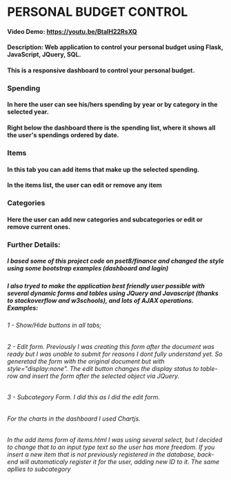 # PERSONAL BUDGET CONTROL
#### Video Demo: https://youtu.be/BtaIH22RsXQ
#### Description: Web application to control your personal budget using Flask, JavaScript, JQuery, SQL.
#### This is a responsive dashboard to control your personal budget.

### Spending
#### In here the user can see his/hers spending by year or by category in the selected year.
#### Right below the dashboard there is the spending list, where it shows all the user's spendings ordered by date.

### Items
#### In this tab you can add items that make up the selected spending.
#### In the items list, the user can edit or remove any item

### Categories
#### Here the user can add new categories and subcategories or edit or remove current ones.

### Further Details:
##### I based some of this project code on pset8/finance and changed the style using some bootstrap examples (dashboard and login)
##### I also tryed to make the application best friendly user possible with several dynamic forms and tables using JQuery and Javascript (thanks to stackoverflow and w3schools), and lots of AJAX operations. Examples:
###### 1 - Show/Hide buttons in all tabs;
###### 2 - Edit form. Previously I was creating this form after the document was ready but I was unable to submit for reasons I dont fully understand yet. So generetad the form with the original document but with style="display:none". The edit button changes the display status to table-row and insert the form after the selected object via JQuery.
###### 3 - Subcategory Form. I did this as I did the edit form.

###### For the charts in the dashboard I used Chartjs. 

###### In the add items form of items.html I was using several select, but I decided to change that to an input type text so the user has more freedom. If you insert a new item that is not previously registered in the database, back-end will automaticaly register it for the user, adding new ID to it. The same apllies to subcategory